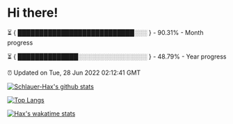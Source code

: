 # Hi there!

⏳ { ███████████████████████████░░░ } - 90.31% - Month progress

⏳ { ██████████████░░░░░░░░░░░░░░░░ } - 48.79% - Year progress

⏰ Updated on Tue, 28 Jun 2022 02:12:41 GMT


[![Schlauer-Hax's github stats](https://github-readme-stats.vercel.app/api?username=Schlauer-Hax&show_icons=true&theme=dark&count_private=true)](https://github.com/Schlauer-Hax)


[![Top Langs](https://github-readme-stats.vercel.app/api/top-langs/?username=Schlauer-Hax&layout=compact&theme=dark)](https://github.com/Schlauer-Hax?tab=repositories)


[![Hax's wakatime stats](https://github-readme-stats.vercel.app/api/wakatime?username=Hax&theme=dark)](https://wakatime.com/@Hax)

